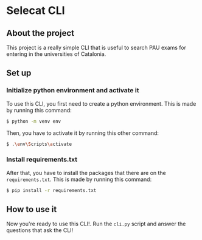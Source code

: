 # Selecat CLI

## About the project

This project is a really simple CLI that is useful to search PAU exams for entering in the universities of Catalonia.

## Set up

### Initialize python environment and activate it

To use this CLI, you first need to create a python environment. This is made by running this command:

```sh
$ python -m venv env
```

Then, you have to activate it by running this other command:

```sh
$ .\env\Scripts\activate
```

### Install requirements.txt

After that, you have to install the packages that there are on the `requirements.txt`. This is made by running this command:

```sh
$ pip install -r requirements.txt
```

## How to use it

Now you're ready to use this CLI!. Run the `cli.py` script and answer the questions that ask the CLI!